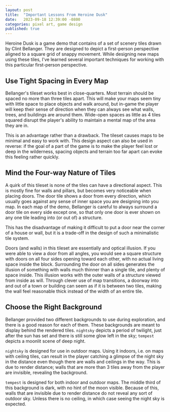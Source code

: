 ```yaml
---
layout: post
title:  "Important Lessons From Heroine Dusk"
date:   2023-09-18 12:39:00 -0800
categories: pixel art, game design
published: true
---
```


Heroine Dusk is a game demo that contains of a set of scenery tiles 
drawn by Clint Bellanger. They are designed to depict a first-person 
perspective aligned to a square grid of snappy movement. While designing 
new maps using these tiles, I've learned several important techniques 
for working with this particular first-person perspective.

Use Tight Spacing in Every Map
------------------------------

Bellanger's tileset works best in close-quarters. Most terrain should be 
spaced no more than three tiles apart. This will make your maps seem 
tiny with little space to place objects and walk around, but in-game the 
player will keep their sense of direction when they can always see what 
walls, trees, and buildings are around them. Wide-open spaces as little 
as 4 tiles squared disrupt the player's ability to maintain a mental map 
of the area they are in.

This is an advantage rather than a drawback. The tileset causes maps to 
be minimal and easy to work with. This design aspect can also be used in 
reverse: if the goal of a part of the game is to make the player feel 
lost or deep in the wilderness, spacing objects and terrain too far 
apart can evoke this feeling rather quickly.

Mind the Four-way Nature of Tiles
---------------------------------

A quirk of this tileset is none of the tiles can have a directional 
aspect. This is mostly fine for walls and pillars, but becomes very 
noticeable when placing doors. The door tile shows a door from every 
direction, which usually goes against any sense of inner space you are 
designing into you map. In each map of the demo, Bellanger is careful to 
always surround a door tile on every side except one, so that only one 
door is ever shown on any one tile leading into (or out of) a structure.

This has the disadvantage of making it difficult to put a door near the 
corner of a house or wall, but it is a trade-off in the design of such a 
minimalistic tile system.

Doors (and walls) in this tileset are essentially and optical illusion. 
If you were able to view a door from all angles, you would see a square 
structure with doors on all four sides opening toward each other, with 
no actual living space inside the block. Surrounding the door on all 
sides generates the illusion of something with walls much thinner than a 
single tile, and plenty of space inside. This illusion works with the 
outer walls of a structure viewed from inside as will. Through clever 
use of map transitions, a doorway into and out of a town or building can 
seem as if it is between two tiles, making the wall feel reasonable 
thick instead of the width of an entire tile.

Choose the Right Background
---------------------------

Bellanger provided two different backgrounds to use during exploration, 
and there is a good reason for each of them. These backgrounds are meant 
to display behind the rendered tiles. `nightsky` depicts a period of 
twilight, just after the sun has set and there is still some glow left 
in the sky; `tempest` depicts a moonlit scene of deep night.

`nightsky` is designed for use in outdoor maps. Using it indoors, i.e. 
on maps with ceiling tiles, can result in the player catching a glimpse 
of the night sky in the distance even though there are walls and 
ceilings in the way. This is due to render distance; walls that are more 
than 3 tiles away from the player are invisible, revealing the 
background.

`tempest` is designed for both indoor and outdoor maps. The middle third 
of this background is dark, with no hint of the moon visible. Because of 
this, walls that are invisible due to render distance do not reveal any 
sort of outdoor sky. Unless there is no ceiling, in which case seeing 
the night sky is expected.
